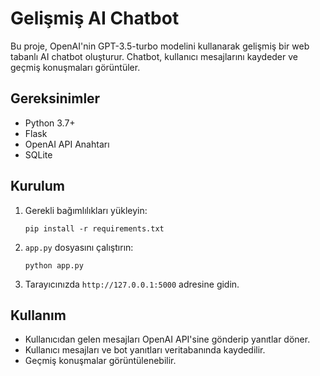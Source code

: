 # Gelişmiş AI Chatbot

Bu proje, OpenAI'nin GPT-3.5-turbo modelini kullanarak gelişmiş bir web tabanlı AI chatbot oluşturur. Chatbot, kullanıcı mesajlarını kaydeder ve geçmiş konuşmaları görüntüler.

## Gereksinimler

- Python 3.7+
- Flask
- OpenAI API Anahtarı
- SQLite

## Kurulum

1. Gerekli bağımlılıkları yükleyin:
   ```
   pip install -r requirements.txt
   ```

2. `app.py` dosyasını çalıştırın:
   ```
   python app.py
   ```

3. Tarayıcınızda `http://127.0.0.1:5000` adresine gidin.

## Kullanım

- Kullanıcıdan gelen mesajları OpenAI API'sine gönderip yanıtlar döner.
- Kullanıcı mesajları ve bot yanıtları veritabanında kaydedilir.
- Geçmiş konuşmalar görüntülenebilir.

